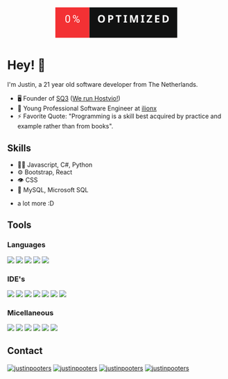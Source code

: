 <h1 align="center">
  <img src="header.svg" alt="Header" />

</h1>

<h1>Hey! 👋</h1>
I'm Justin, a 21 year old software developer from The Netherlands.

- 🖥️ Founder of [SQ3](https://sq3.nl) ([We run Hostvio!](https://hostvio.net))
- 👥 Young Professional Software Engineer at [ilionx](https://ilionx.com)
- ⚡ Favorite Quote: "Programming is a skill best acquired by practice and example rather than from books".

## Skills
- 👨‍💻 Javascript, C#, Python
- ⚙️ Bootstrap, React
- 👁️ CSS
- 💽 MySQL, Microsoft SQL
+ a lot more :D

## Tools
### Languages
<p align="left">
<img src="https://img.shields.io/badge/-NodeJS-18181b?style=for-the-badge&logo=nodedotjs&logoColor=F43F5E" />
<img src="https://img.shields.io/badge/-Csharp-18181b?style=for-the-badge&logo=csharp&logoColor=F43F5E" />
<img src="https://img.shields.io/badge/-Python-18181b?style=for-the-badge&logo=python&logoColor=F43F5E" />
<img src="https://img.shields.io/badge/-MySQL-18181b?style=for-the-badge&logo=mysql&logoColor=F43F5E" />
<img src="https://img.shields.io/badge/-Microsoft SQL-18181b?style=for-the-badge&logo=microsoftsqlserver&logoColor=F43F5E" />
</p>

### IDE's
<p align="left">
<a><img src="https://img.shields.io/badge/-Rider-18181b?style=for-the-badge&logo=rider&logoColor=F43F5E" /></a>
<img src="https://img.shields.io/badge/-Datagrip-18181b?style=for-the-badge&logo=datagrip&logoColor=F43F5E" />
<img src="https://img.shields.io/badge/-Writerside-18181b?style=for-the-badge&logo=jetbrains&logoColor=F43F5E" />
<img src="https://img.shields.io/badge/-Vim-18181b?style=for-the-badge&logo=vim&logoColor=F43F5E" />
<img src="https://img.shields.io/badge/-Fleet-18181b?style=for-the-badge&logo=jetbrains&logoColor=F43F5E" />
<img src="https://img.shields.io/badge/-webstorm-18181b?style=for-the-badge&logo=webstorm&logoColor=F43F5E" />
<img src="https://img.shields.io/badge/-Visual Studio code-18181b?style=for-the-badge&logo=visualstudio&logoColor=F43F5E" />
</p>

### Micellaneous
<p align="left">
<img src="https://img.shields.io/badge/-MacOS-18181b?style=for-the-badge&logo=apple&logoColor=F43F5E" />
<img src="https://img.shields.io/badge/-Windows-18181b?style=for-the-badge&logo=windows&logoColor=F43F5E" />
<img src="https://img.shields.io/badge/-git-18181b?style=for-the-badge&logo=git&logoColor=F43F5E" />
<img src="https://img.shields.io/badge/-Travis ci-18181b?style=for-the-badge&logo=travis&logoColor=F43F5E" />
<img src="https://img.shields.io/badge/-ZSH-18181b?style=for-the-badge&logo=iterm2&logoColor=F43F5E" />
<img src="https://img.shields.io/badge/-Oh My ZSH-18181b?style=for-the-badge&logo=iterm2&logoColor=F43F5E" />
</p>

## Contact
<p align="left">
<a href="https://twitter.com/JustinPooters" target="blank"><img align="center" src="https://i.ibb.co/C93YkKk/logo-white.png" alt="justinpooters" height="30" width="30" /></a>    
<a href="https://linkedin.com/in/JustinPooters" target="blank"><img align="center" src="https://i.ibb.co/ZcxS75K/inwhite.png" alt="justinpooters" height="30" width="33" /></a>
<a href="https://instagram.com/JustinPooters" target="blank"><img align="center" src="https://i.ibb.co/xDLRSb6/Instagram-Glyph-White.png" alt="justinpooters" height="30" width="30" /></a>
<a href="https://discord.com/users/731583144444166153" target="blank"><img align="center" src="https://uxwing.com/wp-content/themes/uxwing/download/brands-and-social-media/discord-white-icon.png" alt="justinpooters" height="30" width="30" /></a>
</p>

<br><br>
